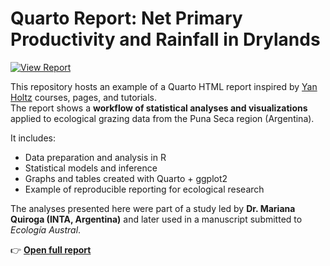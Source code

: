 # Quarto Report: Net Primary Productivity and Rainfall in Drylands

[![View Report](https://img.shields.io/badge/View_Report-HTML-green)](https://andrestalamo.github.io/ppna-precipitaciones-report/)

This repository hosts an example of a Quarto HTML report inspired by [Yan Holtz](https://www.yan-holtz.com/) courses, pages, and tutorials.  
The report shows a **workflow of statistical analyses and visualizations** applied to ecological grazing data from the Puna Seca region (Argentina).  

It includes:
- Data preparation and analysis in R  
- Statistical models and inference  
- Graphs and tables created with Quarto + ggplot2  
- Example of reproducible reporting for ecological research  

The analyses presented here were part of a study led by **Dr. Mariana Quiroga (INTA, Argentina)** and later used in a manuscript submitted to *Ecología Austral*.  


👉 [**Open full report**](https://andrestalamo.github.io/ppna-precipitaciones-report/)


